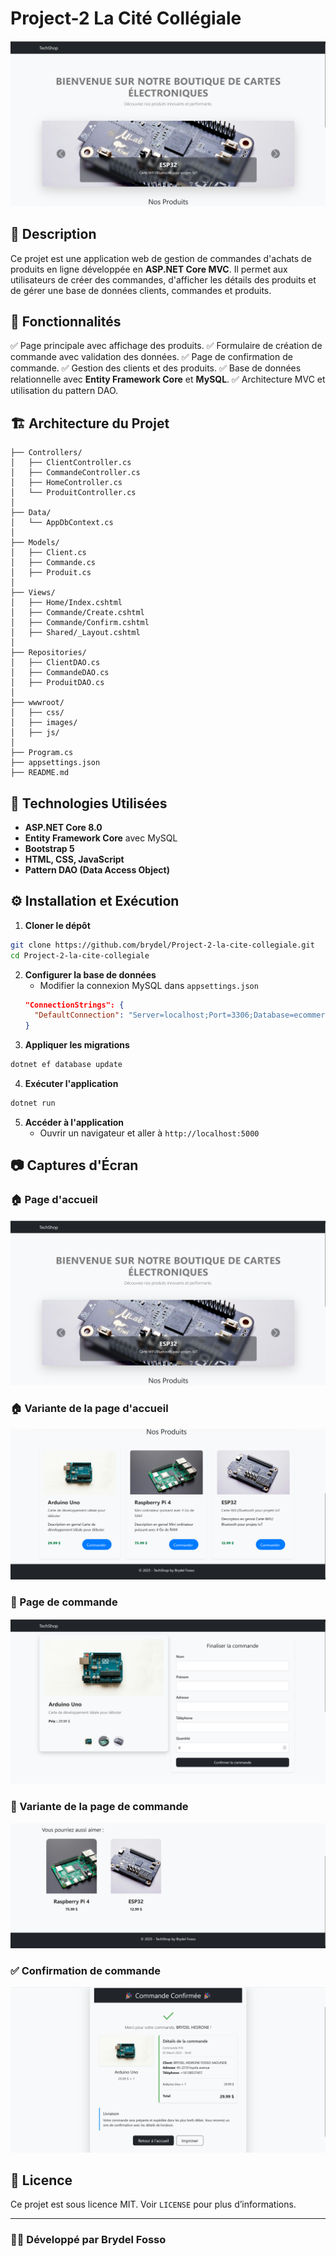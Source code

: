 # Project-2 La Cité Collégiale
![Page d'accueil](docs/screenshots/homepage.png)

## 📌 Description
Ce projet est une application web de gestion de commandes d'achats de produits en ligne développée en **ASP.NET Core MVC**. Il permet aux utilisateurs de créer des commandes, d'afficher les détails des produits et de gérer une base de données clients, commandes et produits.

## 📜 Fonctionnalités
✅ Page principale avec affichage des produits.
✅ Formulaire de création de commande avec validation des données.
✅ Page de confirmation de commande.
✅ Gestion des clients et des produits.
✅ Base de données relationnelle avec **Entity Framework Core** et **MySQL**.
✅ Architecture MVC et utilisation du pattern DAO.

## 🏗 Architecture du Projet
```
├── Controllers/
│   ├── ClientController.cs
│   ├── CommandeController.cs
│   ├── HomeController.cs
│   └── ProduitController.cs
│
├── Data/
│   └── AppDbContext.cs
│
├── Models/
│   ├── Client.cs
│   ├── Commande.cs
│   ├── Produit.cs
│
├── Views/
│   ├── Home/Index.cshtml
│   ├── Commande/Create.cshtml
│   ├── Commande/Confirm.cshtml
│   ├── Shared/_Layout.cshtml
│
├── Repositories/
│   ├── ClientDAO.cs
│   ├── CommandeDAO.cs
│   ├── ProduitDAO.cs
│
├── wwwroot/
│   ├── css/
│   ├── images/
│   ├── js/
│
├── Program.cs
├── appsettings.json
├── README.md
```

## 🚀 Technologies Utilisées
- **ASP.NET Core 8.0**
- **Entity Framework Core** avec MySQL
- **Bootstrap 5**
- **HTML, CSS, JavaScript**
- **Pattern DAO (Data Access Object)**

## ⚙️ Installation et Exécution
1. **Cloner le dépôt**
```bash
git clone https://github.com/brydel/Project-2-la-cite-collegiale.git
cd Project-2-la-cite-collegiale
```
2. **Configurer la base de données**
   - Modifier la connexion MySQL dans `appsettings.json`
   ```json
   "ConnectionStrings": {
     "DefaultConnection": "Server=localhost;Port=3306;Database=ecommerce;User=root;Password=motdepasse;"
   }
   ```
3. **Appliquer les migrations**
```bash
dotnet ef database update
```
4. **Exécuter l'application**
```bash
dotnet run
```
5. **Accéder à l'application**
   - Ouvrir un navigateur et aller à `http://localhost:5000`

## 📷 Captures d'Écran
### 🏠 Page d'accueil
![Page d'accueil](docs/screenshots/homepage.png)

### 🏠 Variante de la page d'accueil
![Page d'accueil 2](docs/screenshots/home-page2.png)

### 🛒 Page de commande
![Page de commande](docs/screenshots/order-page.png)

### 🛒 Variante de la page de commande
![Page de commande 2](docs/screenshots/order-page2png.png)

### ✅ Confirmation de commande
![Confirmation de commande](docs/screenshots/confirmation.png)

## 📄 Licence
Ce projet est sous licence MIT. Voir `LICENSE` pour plus d’informations.

---
### 👨‍💻 Développé par Brydel Fosso

